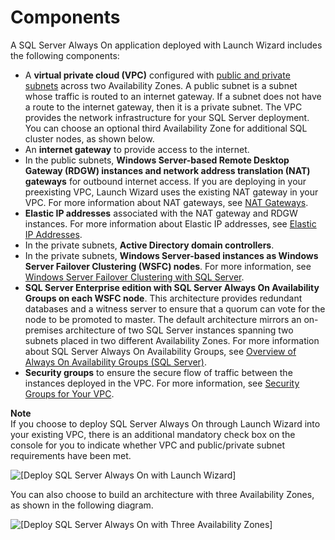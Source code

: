 # Components<a name="launch-wizard-components"></a>

A SQL Server Always On application deployed with Launch Wizard includes the following components:
+ A **virtual private cloud \(VPC\)** configured with [public and private subnets](https://docs.aws.amazon.com/vpc/latest/userguide/what-is-amazon-vpc.html#what-is-vpc-subnet) across two Availability Zones\. A public subnet is a subnet whose traffic is routed to an internet gateway\. If a subnet does not have a route to the internet gateway, then it is a private subnet\. The VPC provides the network infrastructure for your SQL Server deployment\. You can choose an optional third Availability Zone for additional SQL cluster nodes, as shown below\.
+ An **internet gateway** to provide access to the internet\.
+ In the public subnets, **Windows Server\-based Remote Desktop Gateway \(RDGW\) instances and network address translation \(NAT\) gateways** for outbound internet access\. If you are deploying in your preexisting VPC, Launch Wizard uses the existing NAT gateway in your VPC\. For more information about NAT gateways, see [NAT Gateways](https://docs.aws.amazon.com/vpc/latest/userguide/vpc-nat-gateway.html)\.
+ **Elastic IP addresses** associated with the NAT gateway and RDGW instances\. For more information about Elastic IP addresses, see [Elastic IP Addresses](https://docs.aws.amazon.com/AWSEC2/latest/WindowsGuide/elastic-ip-addresses-eip.html)\.
+ In the private subnets, **Active Directory domain controllers**\.
+ In the private subnets, **Windows Server\-based instances as Windows Server Failover Clustering \(WSFC\) nodes**\. For more information, see [Windows Server Failover Clustering with SQL Server](https://docs.microsoft.com/en-us/sql/sql-server/failover-clusters/windows/windows-server-failover-clustering-wsfc-with-sql-server?view=sql-server-2017)\.
+ **SQL Server Enterprise edition with SQL Server Always On Availability Groups on each WSFC node**\. This architecture provides redundant databases and a witness server to ensure that a quorum can vote for the node to be promoted to master\. The default architecture mirrors an on\-premises architecture of two SQL Server instances spanning two subnets placed in two different Availability Zones\. For more information about SQL Server Always On Availability Groups, see [Overview of Always On Availability Groups \(SQL Server\)](https://docs.microsoft.com/en-us/sql/database-engine/availability-groups/windows/overview-of-always-on-availability-groups-sql-server?view=sql-server-2017)\. 
+ **Security groups** to ensure the secure flow of traffic between the instances deployed in the VPC\. For more information, see [Security Groups for Your VPC](https://docs.aws.amazon.com/vpc/latest/userguide/VPC_SecurityGroups.html)\.

**Note**  
If you choose to deploy SQL Server Always On through Launch Wizard into your existing VPC, there is an additional mandatory check box on the console for you to indicate whether VPC and public/private subnet requirements have been met\. 

![\[Deploy SQL Server Always On with Launch Wizard\]](http://docs.aws.amazon.com/launchwizard/latest/userguide/images/sql-server-on-aws-architecture_mod.png)

You can also choose to build an architecture with three Availability Zones, as shown in the following diagram\.

![\[Deploy SQL Server Always On with Three Availability Zones\]](http://docs.aws.amazon.com/launchwizard/latest/userguide/images/sql-server-on-aws-architecture-3az_mod.png)